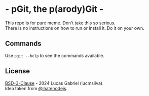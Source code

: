 # - pGit, the p(arody)Git -
This repo is for pure meme. Don't take this so serious.\
There is no instructions on how to run or install it. Do it on your own.

## Commands
Use `pgit --help` to see the commands available.

## License
[BSD-3-Clause](LICENSE.md) - 2024 Lucas Gabriel (lucmsilva).\
Idea taken from [@ihatenodejs](https://github.com/ihatenodejs).
